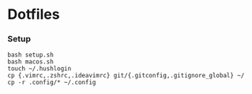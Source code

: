 # Dotfiles

### Setup
```
bash setup.sh
bash macos.sh
touch ~/.hushlogin
cp {.vimrc,.zshrc,.ideavimrc} git/{.gitconfig,.gitignore_global} ~/
cp -r .config/* ~/.config
```